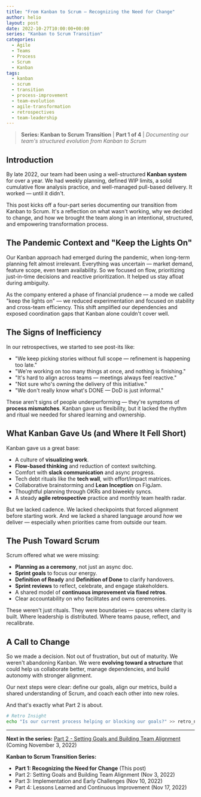 ```yaml
---
title: "From Kanban to Scrum – Recognizing the Need for Change"
author: helio
layout: post
date: 2022-10-27T10:00:00+00:00
series: "Kanban to Scrum Transition"
categories:
  - Agile
  - Teams
  - Process
  - Scrum
  - Kanban
tags:
  - kanban
  - scrum
  - transition
  - process-improvement
  - team-evolution
  - agile-transformation
  - retrospectives
  - team-leadership
---
```


> **Series: Kanban to Scrum Transition** | **Part 1 of 4** | _Documenting our team's structured evolution from Kanban to Scrum_

## Introduction

By late 2022, our team had been using a well-structured **Kanban system** for over a year. We had weekly planning, defined WIP limits, a solid cumulative flow analysis practice, and well-managed pull-based delivery. It worked — until it didn't.

This post kicks off a four-part series documenting our transition from Kanban to Scrum. It's a reflection on what wasn't working, why we decided to change, and how we brought the team along in an intentional, structured, and empowering transformation process.

## The Pandemic Context and "Keep the Lights On"

Our Kanban approach had emerged during the pandemic, when long-term planning felt almost irrelevant. Everything was uncertain — market demand, feature scope, even team availability. So we focused on flow, prioritizing just-in-time decisions and reactive prioritization. It helped us stay afloat during ambiguity.

As the company entered a phase of financial prudence — a mode we called "keep the lights on" — we reduced experimentation and focused on stability and cross-team efficiency. This shift amplified our dependencies and exposed coordination gaps that Kanban alone couldn't cover well.

## The Signs of Inefficiency

In our retrospectives, we started to see post-its like:

- "We keep picking stories without full scope — refinement is happening too late."
- "We're working on too many things at once, and nothing is finishing."
- "It's hard to align across teams — meetings always feel reactive."
- "Not sure who's owning the delivery of this initiative."
- "We don't really know what's DONE — DoD is just informal."

These aren't signs of people underperforming — they're symptoms of **process mismatches**. Kanban gave us flexibility, but it lacked the rhythm and ritual we needed for shared learning and ownership.

## What Kanban Gave Us (and Where It Fell Short)

Kanban gave us a great base:

- A culture of **visualizing work**.
- **Flow-based thinking** and reduction of context switching.
- Comfort with **slack communication** and async progress.
- Tech debt rituals like the **tech wall**, with effort/impact matrices.
- Collaborative brainstorming and **Lean Inception** on FigJam.
- Thoughtful planning through OKRs and biweekly syncs.
- A steady **agile retrospective** practice and monthly team health radar.

But we lacked cadence. We lacked checkpoints that forced alignment before starting work. And we lacked a shared language around _how_ we deliver — especially when priorities came from outside our team.

## The Push Toward Scrum

Scrum offered what we were missing:

- **Planning as a ceremony**, not just an async doc.
- **Sprint goals** to focus our energy.
- **Definition of Ready** and **Definition of Done** to clarify handovers.
- **Sprint reviews** to reflect, celebrate, and engage stakeholders.
- A shared model of **continuous improvement via fixed retros**.
- Clear accountability on who facilitates and owns ceremonies.

These weren't just rituals. They were boundaries — spaces where clarity is built. Where leadership is distributed. Where teams pause, reflect, and recalibrate.

## A Call to Change

So we made a decision. Not out of frustration, but out of maturity. We weren't abandoning Kanban. We were **evolving toward a structure** that could help us collaborate better, manage dependencies, and build autonomy with stronger alignment.

Our next steps were clear: define our goals, align our metrics, build a shared understanding of Scrum, and coach each other into new roles.

And that's exactly what Part 2 is about.

```bash
# Retro Insight
echo "Is our current process helping or blocking our goals?" >> retro_notes_oct2022.txt
```

---

**Next in the series:** [Part 2 - Setting Goals and Building Team Alignment](/posts/2022-11-03-scrum-transition-part2/) (Coming November 3, 2022)

**Kanban to Scrum Transition Series:**

- **Part 1: Recognizing the Need for Change** (This post)
- Part 2: Setting Goals and Building Team Alignment (Nov 3, 2022)
- Part 3: Implementation and Early Challenges (Nov 10, 2022)
- Part 4: Lessons Learned and Continuous Improvement (Nov 17, 2022)
